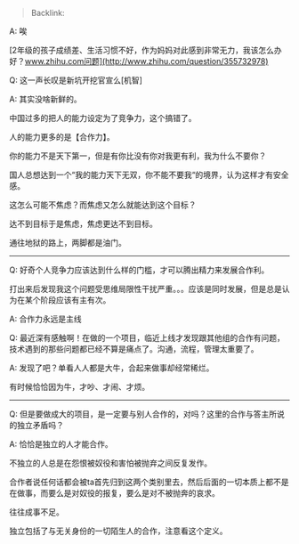 > Backlink: 

A: 唉

[2年级的孩子成绩差、生活习惯不好，作为妈妈对此感到非常无力，我该怎么办好？www.zhihu.com问题](http://www.zhihu.com/question/355732978)

Q: 这一声长叹是新坑开挖官宣么[机智]

A: 其实没啥新鲜的。  

中国过多的把人的能力设定为了竞争力，这个搞错了。  

人的能力更多的是【合作力】。  

你的能力不是天下第一，但是有你比没有你对我更有利，我为什么不要你？  

国人总想达到一个“我的能力天下无双，你不能不要我“的境界，认为这样才有安全感。  

这怎么可能不焦虑？而焦虑又怎么就能达到这个目标？  

达不到目标于是焦虑，焦虑更达不到目标。  

通往地狱的路上，两脚都是油门。

---

Q: 好奇个人竞争力应该达到什么样的门槛，才可以腾出精力来发展合作利。

打出来后发现我这个问题受思维局限性干扰严重。。。应该是同时发展，但是总是认为在某个阶段应该有主有次。

A: 合作力永远是主线

Q: 最近深有感触啊！在做的一个项目，临近上线才发现跟其他组的合作有问题，技术遇到的那些问题都已经不算是痛点了。沟通，流程，管理太重要了。

A: 发现了吧？单看人人都是大牛，合起来做事却经常稀烂。  

有时候恰恰因为牛，才吵、才闹、才烦。

---

Q: 但是要做成大的项目，是一定要与别人合作的，对吗？这里的合作与答主所说的独立矛盾吗？

A: 恰恰是独立的人才能合作。

不独立的人总是在怨恨被奴役和害怕被抛弃之间反复发作。

合作者说任何话都会被ta首先归到这两个类别里去，然后后面的一切本质上都不是在做事，而要么是对奴役的报复，要么是对不被抛奔的哀求。

往往成事不足。

独立包括了与无关身份的一切陌生人的合作，注意看这个定义。

